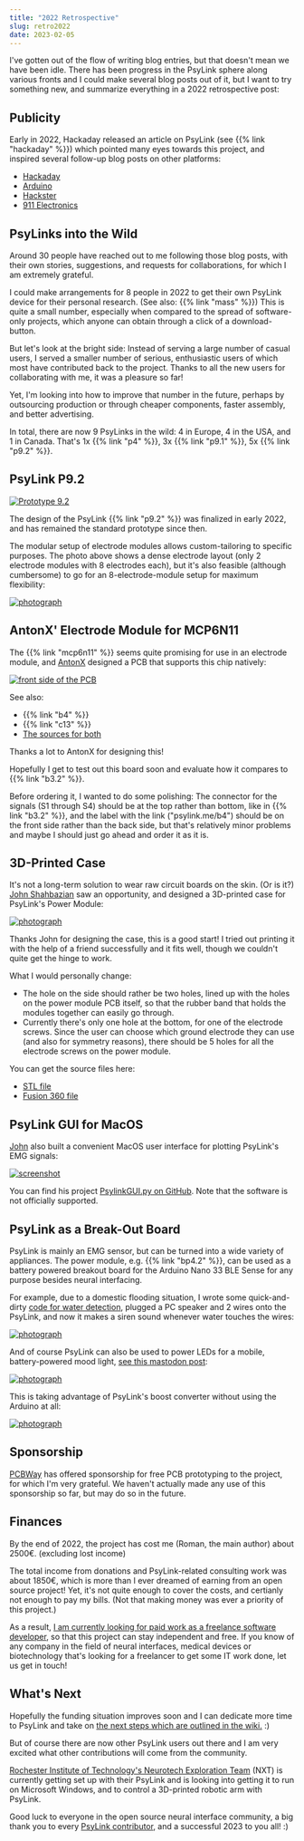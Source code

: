 ```yaml
---
title: "2022 Retrospective"
slug: retro2022
date: 2023-02-05
---
```


I've gotten out of the flow of writing blog entries, but that doesn't mean we have been idle.  There has been progress in the PsyLink sphere along various fronts and I could make several blog posts out of it, but I want to try something new, and summarize everything in a 2022 retrospective post:

## Publicity

Early in 2022, Hackaday released an article on PsyLink (see {{% link "hackaday" %}}) which pointed many eyes towards this project, and inspired several follow-up blog posts on other platforms:

- [Hackaday](https://hackaday.com/2022/01/07/psylink-an-open-source-neural-interface-for-non-invasive-emg/)
- [Arduino](https://blog.arduino.cc/2022/01/10/psylink-is-a-low-cost-non-invasive-emg-interface-based-on-a-nano-33-ble-sense/)
- [Hackster](https://www.hackster.io/news/the-psylink-lets-people-type-with-only-their-thoughts-988790978b2f)
- [911 Electronics](https://911electronic.com/de/psylink-is-a-low-cost-non-invasive-emg-interface-based-on-the-nano-33-ble-sense/)

## PsyLinks into the Wild

Around 30 people have reached out to me following those blog posts, with their own stories, suggestions, and requests for collaborations, for which I am extremely grateful.

I could make arrangements for 8 people in 2022 to get their own PsyLink device for their personal research.  (See also: {{% link "mass" %}}) This is quite a small number, especially when compared to the spread of software-only projects, which anyone can obtain through a click of a download-button.

But let's look at the bright side:  Instead of serving a large number of casual users, I served a smaller number of serious, enthusiastic users of which most have contributed back to the project.  Thanks to all the new users for collaborating with me, it was a pleasure so far!

Yet, I'm looking into how to improve that number in the future, perhaps by outsourcing production or through cheaper components, faster assembly, and better advertising.


In total, there are now 9 PsyLinks in the wild: 4 in Europe, 4 in the USA, and 1 in Canada.  That's 1x {{% link "p4" %}}, 3x {{% link "p9.1" %}}, 5x {{% link "p9.2" %}}.

## PsyLink P9.2

[![Prototype 9.2](/img/prototypes/p9.1.jpg)](/p9.2)

The design of the PsyLink {{% link "p9.2" %}} was finalized in early 2022, and has remained the standard prototype since then.

The modular setup of electrode modules allows custom-tailoring to specific purposes.  The photo above shows a dense electrode layout (only 2 electrode modules with 8 electrodes each), but it's also feasible (although cumbersome) to go for an 8-electrode-module setup for maximum flexibility:

[![photograph](/img/blog/2023-02-03_eight_electrode_modules.jpg)](/img/blog/2023-02-03_eight_electrode_modules.jpg)

## AntonX' Electrode Module for MCP6N11

The {{% link "mcp6n11" %}} seems quite promising for use in an electrode module, and [AntonX](https://www.linkedin.com/in/anton-x/) designed a PCB that supports this chip natively:

[![front side of the PCB](/img/boards/b4.png)](/b4)

See also:

- {{% link "b4" %}}
- {{% link "c13" %}}
- [The sources for both](https://codeberg.org/psylink/psylink/src/branch/master/schematics/b4)

Thanks a lot to AntonX for designing this!

Hopefully I get to test out this board soon and evaluate how it compares to {{% link "b3.2" %}}.

Before ordering it, I wanted to do some polishing:  The connector for the signals (S1 through S4) should be at the top rather than bottom, like in {{% link "b3.2" %}}, and the label with the link ("psylink.me/b4") should be on the front side rather than the back side, but that's relatively minor problems and maybe I should just go ahead and order it as it is.

## 3D-Printed Case

It's not a long-term solution to wear raw circuit boards on the skin. (Or is it?)  [John Shahbazian](https://github.com/jshahbazi) saw an opportunity, and designed a 3D-printed case for PsyLink's Power Module:

[![photograph](/img/blog/2023-02-03_3dprinted_case.jpg)](/img/blog/2023-02-03_3dprinted_case.jpg)

Thanks John for designing the case, this is a good start! I tried out printing it with the help of a friend successfully and it fits well, though we couldn't quite get the hinge to work.

What I would personally change:

- The hole on the side should rather be two holes, lined up with the holes on the power module PCB itself, so that the rubber band that holds the modules together can easily go through.
- Currently there's only one hole at the bottom, for one of the electrode screws.  Since the user can choose which ground electrode they can use (and also for symmetry reasons), there should be 5 holes for all the electrode screws on the power module.

You can get the source files here:

- [STL file](https://codeberg.org/psylink/psylink-3dprint/src/branch/master/john_shahbazian/PowerModuleHolderBaseComponent%20v22.stl)
- [Fusion 360 file](https://codeberg.org/psylink/psylink-3dprint/src/branch/master/john_shahbazian/PowerModuleHolderBaseComponent%20v22.f3d)

## PsyLink GUI for MacOS

[John](https://github.com/jshahbazi) also built a convenient MacOS user interface for plotting PsyLink's EMG signals:

[![screenshot](/img/blog/2023-02-03_psylink_gui_screenshot.png)](/img/blog/2023-02-03_psylink_gui_screenshot.png)

You can find his project [PsylinkGUI.py on GitHub](https://github.com/jshahbazi/PsylinkGUI.py).  Note that the software is not officially supported.

## PsyLink as a Break-Out Board

PsyLink is mainly an EMG sensor, but can be turned into a wide variety of appliances.  The power module, e.g. {{% link "bp4.2" %}}, can be used as a battery powered breakout board for the Arduino Nano 33 BLE Sense for any purpose besides neural interfacing.

For example, due to a domestic flooding situation, I wrote some quick-and-dirty [code for water detection](/data/watersensor.ino.txt), plugged a PC speaker and 2 wires onto the PsyLink, and now it makes a siren sound whenever water touches the wires:

[![photograph](/img/blog/2023-02-03_waterdetector.jpg)](/img/blog/2023-02-03_waterdetector.jpg)

And of course PsyLink can also be used to power LEDs for a mobile, battery-powered mood light, [see this mastodon post](https://fosstodon.org/@psylink/106745274105487008):

[![photograph](/img/blog/2023-02-03_moodlight.jpg)](/img/blog/2023-02-03_moodlight.jpg)

This is taking advantage of PsyLink's boost converter without using the Arduino at all:

[![photograph](/img/blog/2023-02-03_moodlight2.jpg)](/img/blog/2023-02-03_moodlight2.jpg)

## Sponsorship

[PCBWay](https://www.pcbway.com/) has offered sponsorship for free PCB prototyping to the project, for which I'm very grateful.  We haven't actually made any use of this sponsorship so far, but may do so in the future.

## Finances

By the end of 2022, the project has cost me (Roman, the main author) about 2500€. (excluding lost income)

The total income from donations and PsyLink-related consulting work was about 1850€, which is more than I ever dreamed of earning from an open source project!  Yet, it's not quite enough to cover the costs, and certianly not enough to pay my bills.  (Not that making money was ever a priority of this project.)

As a result, [I am currently looking for paid work as a freelance software developer](https://rzim.dev), so that this project can stay independent and free.  If you know of any company in the field of neural interfaces, medical devices or biotechnology that's looking for a freelancer to get some IT work done, let us get in touch!

## What's Next

Hopefully the funding situation improves soon and I can dedicate more time to PsyLink and take on [the next steps which are outlined in the wiki.](https://codeberg.org/psylink/psylink/wiki/Next-Steps) :)

But of course there are now other PsyLink users out there and I am very excited what other contributions will come from the community.

[Rochester Institute of Technology's Neurotech Exploration Team](https://www.nxtr.org/) (NXT) is currently getting set up with their PsyLink and is looking into getting it to run on Microsoft Windows, and to control a 3D-printed robotic arm with PsyLink.

Good luck to everyone in the open source neural interface community, a big thank you to every [PsyLink contributor](/faq#contributors), and a successful 2023 to you all! :)
